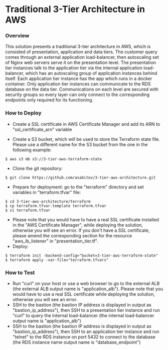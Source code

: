 # Traditional 3-Tier Architecture in AWS

### Overview
This solution presents a traditional 3-tier architecture in AWS, which is consisted of presentation, application and data tiers. The customer query comes through an external application load-balancer, then autoscaling set of Nginx web servers serve it on the presentation level. The presentation tier instances talk to the application tier via the internal application load-balancer, which has an autoscaling group of application instances behind itself. Each application tier instance has the app which runs in a docker container. Only application tier instances can communicate to the RDS database on the data tier. Communications on each level are secured with security groups so every layer can only connect to the corresponding endpoints only required for its functioning.       

### How to Deploy

- Create a SSL certificate in AWS Certificate Manager and add its ARN to "ssl_certificate_arn" variable

- Create a S3 bucket, which will be used to store the Terraform state file. Please use a different name for the S3 bucket from the one in the following example:
```
$ aws s3 mb s3://3-tier-aws-terraform-state
```
- Clone the git repository:
```
$ git clone https://github.com/asabitov/3-tier-aws-architecture.git
```
- Prepare for deployment: go to the "terraform" directory and set variables in "terraform.tfvar" file:
```
$ cd 3-tier-aws-architecture/terraform
$ cp terraform.tfvar.template terraform.tfvar
$ vi terraform.tfvar
```
- Please note that you would have to have a real SSL certificate installed in the "AWS Certificate Manager", while deploying the solution, otherwise you will see an error. If you don't have a SSL certificate, please amend the corresponding section for the resource "aws_lb_listener" in "presentation_tier.tf". 
- Deploy:
``` 
$ terraform init -backend-config="bucket=3-tier-aws-terraform-state"
$ terraform apply -var-file="terraform.tfvars"
```

### How to Test
- Run "curl" on your host or use a web browser to go to the external ALB (the external ALB output name is "application_alb"). Please note that you would have to use a real SSL certificate while deploying the solution, otherwise you will see an error.
- SSH to the bastion (the bastion IP address is displayed in output as "bastion_ip_address"), then SSH to a presentation tier instance and run "curl" to query the internal load-balancer (the internal load-balancer output name is "application_alb") 
- SSH to the bastion (the bastion IP address is displayed in output as "bastion_ip_address"), then SSH to an application tier instance and run "telnet" to the RDS instance on port 5432 to connect to the database (the RDS instance name output name is "database_endpoint") 
     
